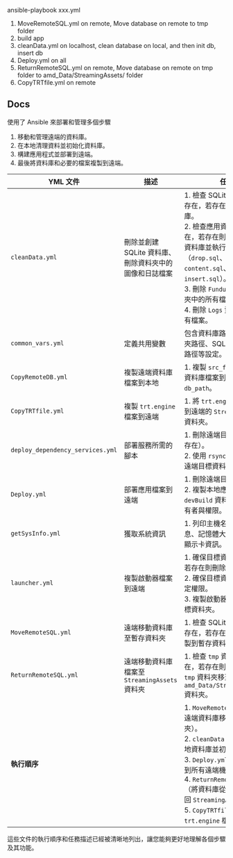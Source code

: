 ansible-playbook xxx.yml

1. MoveRemoteSQL.yml on remote, Move database on remote to tmp folder 
2. build app
3. cleanData.yml on localhost, clean database on local, and then init db, insert db
4. Deploy.yml on all
5. ReturnRemoteSQL.yml on remote, Move database on remote on tmp folder to amd_Data/StreamingAssets/ folder
6. CopyTRTfile.yml on remote 


## Docs

使用了 Ansible 來部署和管理多個步驟
1. 移動和管理遠端的資料庫。
2. 在本地清理資料並初始化資料庫。
3. 構建應用程式並部署到遠端。
4. 最後將資料庫和必要的檔案複製到遠端。


| **YML 文件**                | **描述**                                      | **任務**                                                                                                                                                                                                                      |
|----------------------------|-----------------------------------------------|-------------------------------------------------------------------------------------------------------------------------------------------------------------------------------------------------------------------------------|
| `cleanData.yml`             | 刪除並創建 SQLite 資料庫、刪除資料夾中的圖像和日誌檔案 | 1. 檢查 SQLite 資料庫是否存在，若存在則刪除資料庫。<br> 2. 檢查應用資料夾是否存在，若存在則創建 SQLite 資料庫並執行 SQL 檔案（`drop.sql`、`user.sql`、`content.sql`、`insert.sql`）。<br> 3. 刪除 `FundusImage` 資料夾中的所有檔案。<br> 4. 刪除 `Logs` 資料夾中的所有檔案。 |
| `common_vars.yml`          | 定義共用變數                                 | 包含資料庫路徑、應用資料夾路徑、SQL 路徑、源檔案路徑等設定。                                                                                                                                                                      |
| `CopyRemoteDB.yml`         | 複製遠端資料庫檔案到本地                       | 1. 複製 `src_file_path` 的資料庫檔案到本地 `db_path`。                                                                                                                                                                           |
| `CopyTRTfile.yml`          | 複製 `trt.engine` 檔案到遠端                   | 1. 將 `trt.engine` 檔案複製到遠端的 `StreamingAssets` 資料夾。                                                                                                                                                                  |
| `deploy_dependency_services.yml` | 部署服務所需的腳本                          | 1. 刪除遠端目標目錄（如果存在）。<br> 2. 使用 `rsync` 同步檔案到遠端目標資料夾。                                                                                                                                                          |
| `Deploy.yml`               | 部署應用檔案到遠端                           | 1. 刪除遠端目標目錄。<br> 2. 複製本地應用檔案到遠端 `devBuild` 資料夾並設定擁有者與權限。                                                                                                                                          |
| `getSysInfo.yml`           | 獲取系統資訊                                 | 1. 列印主機名稱、LSB 信息、記憶體大小、NVIDIA 顯示卡資訊。                                                                                                                                                                      |
| `launcher.yml`             | 複製啟動器檔案到遠端                         | 1. 確保目標資料夾不存在，若存在則刪除。<br> 2. 確保目標資料夾存在並設定權限。<br> 3. 複製啟動器檔案到遠端目標資料夾。                                                                                                          |
| `MoveRemoteSQL.yml`        | 遠端移動資料庫至暫存資料夾                   | 1. 檢查 SQLite 資料庫是否存在，若存在則將資料庫複製到暫存資料夾。                                                                                                                                                            |
| `ReturnRemoteSQL.yml`      | 遠端移動資料庫檔案至 `StreamingAssets` 資料夾  | 1. 檢查 `tmp` 資料夾是否存在，若存在則將資料庫從 `tmp` 資料夾移至 `amd_Data/StreamingAssets` 資料夾。                                                                                                                   |
| **執行順序**               |                                               | 1. `MoveRemoteSQL.yml`（將遠端資料庫移至暫存資料夾）。<br> 2. `cleanData.yml`（清理本地資料庫並初始化）。<br> 3. `Deploy.yml`（部署應用到所有遠端機器）。<br> 4. `ReturnRemoteSQL.yml`（將資料庫從暫存資料夾移回 `StreamingAssets`）。<br> 5. `CopyTRTfile.yml`（複製 `trt.engine` 檔案到遠端）。 |

這些文件的執行順序和任務描述已經被清晰地列出，讓您能夠更好地理解各個步驟及其功能。